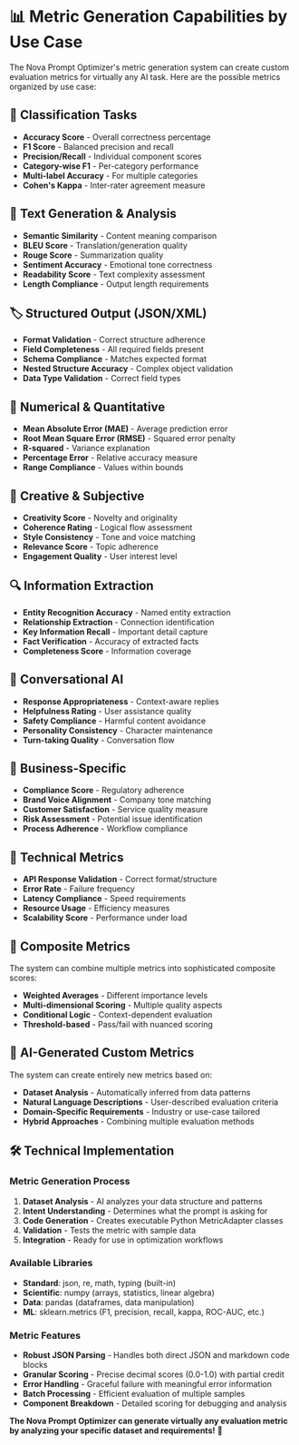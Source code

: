 # 📊 Metric Generation Capabilities by Use Case

The Nova Prompt Optimizer's metric generation system can create custom evaluation metrics for virtually any AI task. Here are the possible metrics organized by use case:

## 🎯 Classification Tasks
- **Accuracy Score** - Overall correctness percentage
- **F1 Score** - Balanced precision and recall
- **Precision/Recall** - Individual component scores
- **Category-wise F1** - Per-category performance
- **Multi-label Accuracy** - For multiple categories
- **Cohen's Kappa** - Inter-rater agreement measure

## 📝 Text Generation & Analysis
- **Semantic Similarity** - Content meaning comparison
- **BLEU Score** - Translation/generation quality
- **Rouge Score** - Summarization quality
- **Sentiment Accuracy** - Emotional tone correctness
- **Readability Score** - Text complexity assessment
- **Length Compliance** - Output length requirements

## 🏷️ Structured Output (JSON/XML)
- **Format Validation** - Correct structure adherence
- **Field Completeness** - All required fields present
- **Schema Compliance** - Matches expected format
- **Nested Structure Accuracy** - Complex object validation
- **Data Type Validation** - Correct field types

## 🔢 Numerical & Quantitative
- **Mean Absolute Error (MAE)** - Average prediction error
- **Root Mean Square Error (RMSE)** - Squared error penalty
- **R-squared** - Variance explanation
- **Percentage Error** - Relative accuracy measure
- **Range Compliance** - Values within bounds

## 🎨 Creative & Subjective
- **Creativity Score** - Novelty and originality
- **Coherence Rating** - Logical flow assessment
- **Style Consistency** - Tone and voice matching
- **Relevance Score** - Topic adherence
- **Engagement Quality** - User interest level

## 🔍 Information Extraction
- **Entity Recognition Accuracy** - Named entity extraction
- **Relationship Extraction** - Connection identification
- **Key Information Recall** - Important detail capture
- **Fact Verification** - Accuracy of extracted facts
- **Completeness Score** - Information coverage

## 💬 Conversational AI
- **Response Appropriateness** - Context-aware replies
- **Helpfulness Rating** - User assistance quality
- **Safety Compliance** - Harmful content avoidance
- **Personality Consistency** - Character maintenance
- **Turn-taking Quality** - Conversation flow

## 🏢 Business-Specific
- **Compliance Score** - Regulatory adherence
- **Brand Voice Alignment** - Company tone matching
- **Customer Satisfaction** - Service quality measure
- **Risk Assessment** - Potential issue identification
- **Process Adherence** - Workflow compliance

## 🔧 Technical Metrics
- **API Response Validation** - Correct format/structure
- **Error Rate** - Failure frequency
- **Latency Compliance** - Speed requirements
- **Resource Usage** - Efficiency measures
- **Scalability Score** - Performance under load

## 🎯 Composite Metrics
The system can combine multiple metrics into sophisticated composite scores:
- **Weighted Averages** - Different importance levels
- **Multi-dimensional Scoring** - Multiple quality aspects
- **Conditional Logic** - Context-dependent evaluation
- **Threshold-based** - Pass/fail with nuanced scoring

## 🤖 AI-Generated Custom Metrics
The system can create entirely new metrics based on:
- **Dataset Analysis** - Automatically inferred from data patterns
- **Natural Language Descriptions** - User-described evaluation criteria
- **Domain-Specific Requirements** - Industry or use-case tailored
- **Hybrid Approaches** - Combining multiple evaluation methods

## 🛠️ Technical Implementation

### Metric Generation Process
1. **Dataset Analysis** - AI analyzes your data structure and patterns
2. **Intent Understanding** - Determines what the prompt is asking for
3. **Code Generation** - Creates executable Python MetricAdapter classes
4. **Validation** - Tests the metric with sample data
5. **Integration** - Ready for use in optimization workflows

### Available Libraries
- **Standard**: json, re, math, typing (built-in)
- **Scientific**: numpy (arrays, statistics, linear algebra)
- **Data**: pandas (dataframes, data manipulation)
- **ML**: sklearn.metrics (F1, precision, recall, kappa, ROC-AUC, etc.)

### Metric Features
- **Robust JSON Parsing** - Handles both direct JSON and markdown code blocks
- **Granular Scoring** - Precise decimal scores (0.0-1.0) with partial credit
- **Error Handling** - Graceful failure with meaningful error information
- **Batch Processing** - Efficient evaluation of multiple samples
- **Component Breakdown** - Detailed scoring for debugging and analysis

**The Nova Prompt Optimizer can generate virtually any evaluation metric by analyzing your specific dataset and requirements!** 🎯
